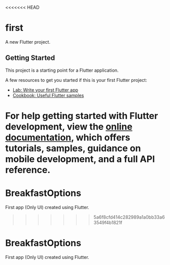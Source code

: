 <<<<<<< HEAD
# first

A new Flutter project.

## Getting Started

This project is a starting point for a Flutter application.

A few resources to get you started if this is your first Flutter project:

- [Lab: Write your first Flutter app](https://docs.flutter.dev/get-started/codelab)
- [Cookbook: Useful Flutter samples](https://docs.flutter.dev/cookbook)

For help getting started with Flutter development, view the
[online documentation](https://docs.flutter.dev/), which offers tutorials,
samples, guidance on mobile development, and a full API reference.
=======
# BreakfastOptions
First app (Only UI) created using Flutter. 
>>>>>>> 5a6f8cfd414c282989a1a0bb33a63549f4b1821f


# BreakfastOptions
First app (Only UI) created using Flutter. 
